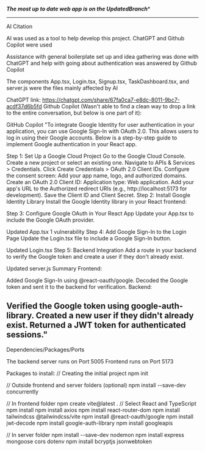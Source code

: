

*******The most up to date web app is on the UpdatedBranch********


-------------------------------------------------------------------------------------------------------------------------------------------------
AI Citation

AI was used as a tool to help develop this project.
ChatGPT and Github Copilot were used

Assistance with general boilerplate set up and idea gathering was done with
ChatGPT and help with going about authentication
was answered by Github Copilot

The components App.tsx, Login.tsx, Signup.tsx, TaskDashboard.tsx, and server.js were the files mainly affected by AI

ChatGPT link: https://chatgpt.com/share/67fa0ca7-e8dc-8011-9bc7-acdf37d6b5fd
Github Copilot (Wasn't able to find a clean way to drop a link to the entire conversation, but below is one part of it): 

GitHub Copilot
"To integrate Google Identity for user authentication in your application, you can use Google Sign-In with OAuth 2.0. This allows users to log in using their Google accounts. Below is a step-by-step guide to implement Google authentication in your React app.

Step 1: Set Up a Google Cloud Project
Go to the Google Cloud Console.
Create a new project or select an existing one.
Navigate to APIs & Services > Credentials.
Click Create Credentials > OAuth 2.0 Client IDs.
Configure the consent screen:
Add your app name, logo, and authorized domains.
Create an OAuth 2.0 Client ID:
Application type: Web application.
Add your app's URL to the Authorized redirect URIs (e.g., http://localhost:5173 for development).
Save the Client ID and Client Secret.
Step 2: Install Google Identity Library
Install the Google Identity library in your React frontend:

Step 3: Configure Google OAuth in Your React App
Update your App.tsx to include the Google OAuth provider.

Updated App.tsx
1 vulnerability
Step 4: Add Google Sign-In to the Login Page
Update the Login.tsx file to include a Google Sign-In button.

Updated Login.tsx
Step 5: Backend Integration
Add a route in your backend to verify the Google token and create a user if they don't already exist.

Updated server.js
Summary
Frontend:

Added Google Sign-In using @react-oauth/google.
Decoded the Google token and sent it to the backend for verification.
Backend:

Verified the Google token using google-auth-library.
Created a new user if they didn't already exist.
Returned a JWT token for authenticated sessions."
-----------------------------------------------------------------------------------------------------------------------------------------------------------------
Dependencies/Packages/Ports

The backend server runs on Port 5005
Frontend runs on Port 5173

Packages to install:
// Creating the initial project
npm init

// Outside frontend and server folders (optional)
npm install --save-dev concurrently

// In frontend folder
npm create vite@latest .    // Select React and TypeScript 
npm install
npm install axios
npm install react-router-dom
npm install tailwindcss @tailwindcss/vite
npm install @react-oauth/google
npm install jwt-decode
npm install google-auth-library
npm install googleapis

// In server folder
npm install --save-dev nodemon
npm install express mongoose cors dotenv
npm install bcryptjs jsonwebtoken
